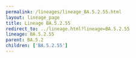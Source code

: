 ```yaml
---
permalink: /lineages/lineage_BA.5.2.55.html
layout: lineage_page
title: Lineage BA.5.2.55
redirect_to: ../lineage.html?lineage=BA.5.2.55
lineage: BA.5.2.55
parent: BA.5.2
children: ['BA.5.2.55']
---
```

